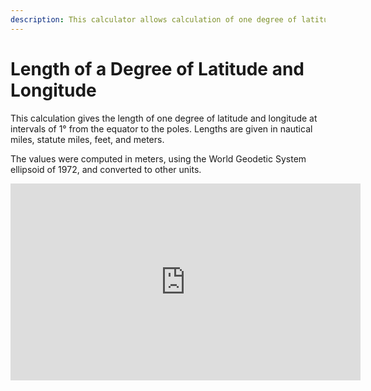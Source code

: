 ```yaml
---
description: This calculator allows calculation of one degree of latitude and longitude. Lengths are calculated in nautical miles, statute miles, feet, and meters.
---
```

# Length of a Degree of Latitude and Longitude
This calculation gives the length of one degree of latitude and longitude at intervals of 1° from the equator to the poles. Lengths are given in nautical miles, statute miles, feet, and meters.

The values were computed in meters, using the World Geodetic System ellipsoid of 1972, and converted to other units.

<iframe width="560" height="315" src="https://www.youtube.com/embed/0k5n5iGnDiE" title="YouTube video player" frameborder="0" allow="accelerometer; autoplay; clipboard-write; encrypted-media; gyroscope; picture-in-picture" allowfullscreen></iframe>
